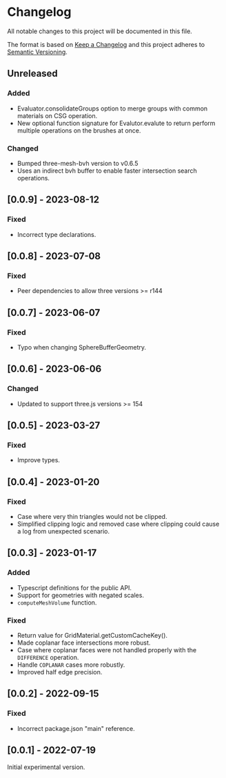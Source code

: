 # Changelog
All notable changes to this project will be documented in this file.

The format is based on [Keep a Changelog](http://keepachangelog.com/en/1.0.0/)
and this project adheres to [Semantic Versioning](http://semver.org/spec/v2.0.0.html).

## Unreleased
### Added
- Evaluator.consolidateGroups option to merge groups with common materials on CSG operation.
- New optional function signature for Evalutor.evalute to return perform multiple operations on the brushes at once.

### Changed
- Bumped three-mesh-bvh version to v0.6.5
- Uses an indirect bvh buffer to enable faster intersection search operations.

## [0.0.9] - 2023-08-12
### Fixed
- Incorrect type declarations.

## [0.0.8] - 2023-07-08
### Fixed
- Peer dependencies to allow three versions >= r144

## [0.0.7] - 2023-06-07
### Fixed
- Typo when changing SphereBufferGeometry.

## [0.0.6] - 2023-06-06
### Changed
- Updated to support three.js versions >= 154

## [0.0.5] - 2023-03-27
### Fixed
- Improve types.

## [0.0.4] - 2023-01-20
### Fixed
- Case where very thin triangles would not be clipped.
- Simplified clipping logic and removed case where clipping could cause a log from unexpected scenario.

## [0.0.3] - 2023-01-17
### Added
- Typescript definitions for the public API.
- Support for geometries with negated scales.
- `computeMeshVolume` function.

### Fixed
- Return value for GridMaterial.getCustomCacheKey().
- Made coplanar face intersections more robust.
- Case where coplanar faces were not handled properly with the `DIFFERENCE` operation.
- Handle `COPLANAR` cases more robustly.
- Improved half edge precision.

## [0.0.2] - 2022-09-15
### Fixed
- Incorrect package.json "main" reference.

## [0.0.1] - 2022-07-19

Initial experimental version.
